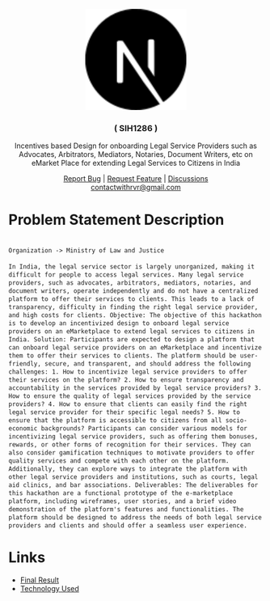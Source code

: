 <p align="center">
  <a href="#" target="_blank">
    <img src="./public/logo.svg" alt="logo" width="200">
  </a>
</p>

<h3 align="center">( SIH1286 ) </h3>

<div align="center">
  <p> 	Incentives based Design for onboarding Legal Service Providers such as Advocates, Arbitrators, Mediators, Notaries, Document Writers, etc on eMarket Place for extending Legal Services to Citizens in India </p>

<a href="https://github.com/withrvr/SIH-Web-Frontend/issues/new?template=bug_report.md" target="_blank">Report Bug</a>
|
<a href="https://github.com/withrvr/SIH-Web-Frontend/issues/new?template=feature_request.md" target="_blank">Request Feature</a>
|
<a href="https://github.com/withrvr/SIH-Web-Frontend/discussions" target="_blank">Discussions</a>
<br>
<a href="mailto:contactwithrvr@gmail.com" target="_blank">contactwithrvr@gmail.com</a>

</div>

# Problem Statement Description

```

Organization -> Ministry of Law and Justice

In India, the legal service sector is largely unorganized, making it difficult for people to access legal services. Many legal service providers, such as advocates, arbitrators, mediators, notaries, and document writers, operate independently and do not have a centralized platform to offer their services to clients. This leads to a lack of transparency, difficulty in finding the right legal service provider, and high costs for clients. Objective: The objective of this hackathon is to develop an incentivized design to onboard legal service providers on an eMarketplace to extend legal services to citizens in India. Solution: Participants are expected to design a platform that can onboard legal service providers on an eMarketplace and incentivize them to offer their services to clients. The platform should be user-friendly, secure, and transparent, and should address the following challenges: 1. How to incentivize legal service providers to offer their services on the platform? 2. How to ensure transparency and accountability in the services provided by legal service providers? 3. How to ensure the quality of legal services provided by the service providers? 4. How to ensure that clients can easily find the right legal service provider for their specific legal needs? 5. How to ensure that the platform is accessible to citizens from all socio-economic backgrounds? Participants can consider various models for incentivizing legal service providers, such as offering them bonuses, rewards, or other forms of recognition for their services. They can also consider gamification techniques to motivate providers to offer quality services and compete with each other on the platform. Additionally, they can explore ways to integrate the platform with other legal service providers and institutions, such as courts, legal aid clinics, and bar associations. Deliverables: The deliverables for this hackathon are a functional prototype of the e-marketplace platform, including wireframes, user stories, and a brief video demonstration of the platform's features and functionalities. The platform should be designed to address the needs of both legal service providers and clients and should offer a seamless user experience.

```

# Links

-   [Final Result][final-result]
-   [Technology Used](./Developer_Guide.md#technology)

<!--- ............ declaration of variables ............ -->

[final-result]: #https://SIH-Web-Frontend-withrvr.vercel.app/

